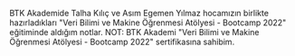 BTK Akademide Talha Kılıç ve Asım Egemen Yılmaz hocamızın birlikte hazırladıkları "Veri Bilimi ve Makine Öğrenmesi Atölyesi - Bootcamp 2022" eğitiminde aldığım notlar. NOT: BTK Akademi "Veri Bilimi ve Makine Öğrenmesi Atölyesi - Bootcamp 2022" sertifikasına sahibim.
